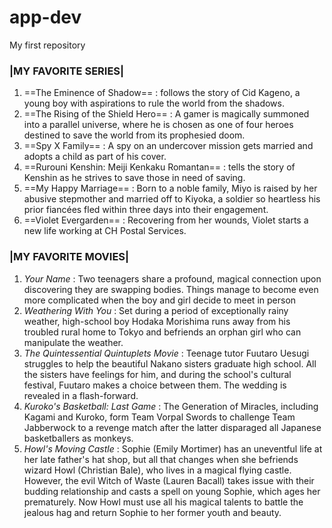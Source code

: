 # app-dev
My first repository

### |**MY FAVORITE SERIES**|
1. ==The Eminence of Shadow== : follows the story of Cid Kageno, a young boy with aspirations to rule the world from the shadows.
2. ==The Rising of the Shield Hero== : A gamer is magically summoned into a parallel universe, where he is chosen as one of four heroes destined to save the world from its prophesied doom.
3. ==Spy X Family== : A spy on an undercover mission gets married and adopts a child as part of his cover.
4. ==Rurouni Kenshin: Meiji Kenkaku Romantan== : tells the story of Kenshin as he strives to save those in need of saving.
5. ==My Happy Marriage== : Born to a noble family, Miyo is raised by her abusive stepmother and married off to Kiyoka, a soldier so heartless his prior fiancées fled within three days into their engagement.
6. ==Violet Evergarden== : Recovering from her wounds, Violet starts a new life working at CH Postal Services.

### |**MY FAVORITE MOVIES**|
1.  *Your Name* : Two teenagers share a profound, magical connection upon discovering they are swapping bodies. Things manage to become even more complicated when the boy and girl decide to meet in person
2.  *Weathering With You* : Set during a period of exceptionally rainy weather, high-school boy Hodaka Morishima runs away from his troubled rural home to Tokyo and befriends an orphan girl who can manipulate the weather.
3.  *The Quintessential Quintuplets Movie* : Teenage tutor Fuutaro Uesugi struggles to help the beautiful Nakano sisters graduate high school. All the sisters have feelings for him, and during the school's cultural festival, Fuutaro makes a choice between them. The wedding is revealed in a flash-forward.
4.  *Kuroko's Basketball: Last Game* : The Generation of Miracles, including Kagami and Kuroko, form Team Vorpal Swords to challenge Team Jabberwock to a revenge match after the latter disparaged all Japanese basketballers as monkeys.
5.  *Howl's Moving Castle* : Sophie (Emily Mortimer) has an uneventful life at her late father's hat shop, but all that changes when she befriends wizard Howl (Christian Bale), who lives in a magical flying castle. However, the evil Witch of Waste (Lauren Bacall) takes issue with their budding relationship and casts a spell on young Sophie, which ages her prematurely. Now Howl must use all his magical talents to battle the jealous hag and return Sophie to her former youth and beauty.

